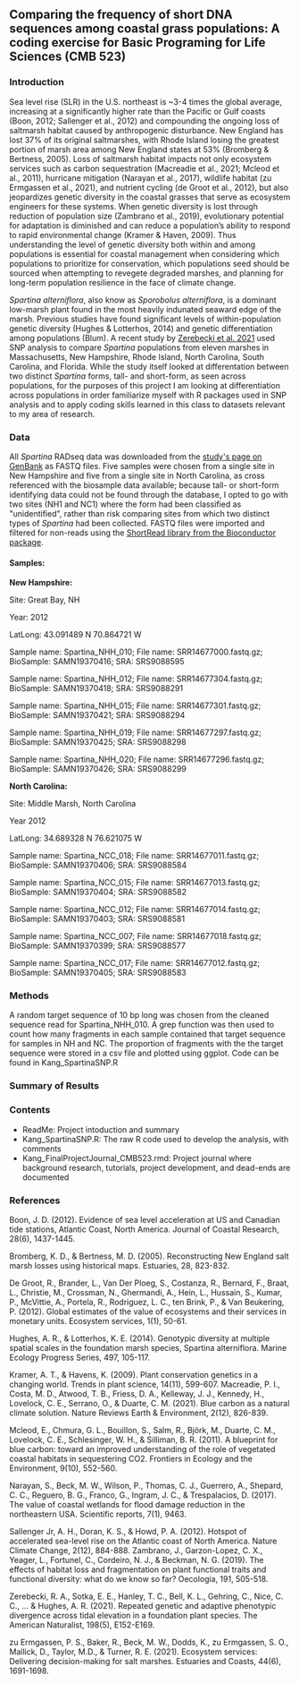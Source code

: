 ## Comparing the frequency of short DNA sequences among coastal grass populations: A coding exercise for Basic Programing for Life Sciences (CMB 523)

### Introduction
Sea level rise (SLR) in the U.S. northeast is ~3-4 times the global average, increasing at a significantly higher rate than the Pacific or Gulf coasts (Boon, 2012; Sallenger et al., 2012) and compounding the ongoing loss of saltmarsh habitat caused by anthropogenic disturbance. New England has lost 37% of its original saltmarshes, with Rhode Island losing the greatest portion of marsh area among New England states at 53% (Bromberg & Bertness, 2005). Loss of saltmarsh habitat impacts not only ecosystem services such as carbon sequestration (Macreadie et al., 2021; Mcleod et al., 2011), hurricane mitigation (Narayan et al., 2017), wildlife habitat (zu Ermgassen et al., 2021), and nutrient cycling (de Groot et al., 2012), but also jeopardizes genetic diversity in the coastal grasses that serve as ecosystem engineers for these systems. When genetic diversity is lost through reduction of population size (Zambrano et al., 2019), evolutionary potential for adaptation is diminished and can reduce a population’s ability to respond to rapid environmental change (Kramer & Haven, 2009). Thus understanding the level of genetic diversity both within and among populations is essential for coastal management when considering which populations to prioritize for conservation, which populations seed should be sourced when attempting to revegete degraded marshes, and planning for long-term population resilience in the face of climate change. 

*Spartina alterniflora*, also know as *Sporobolus alterniflora*, is a dominant low-marsh plant found in the most heavily indunated seaward edge of the marsh. Previous studies have found significant levels of within-population genetic diversity (Hughes & Lotterhos, 2014) and genetic differentiation among populations (Blum). A recent study by [Zerebecki et al. 2021](https://www.journals.uchicago.edu/doi/full/10.1086/716512?casa_token=81ZmvLXFw6QAAAAA%3Abp0plFHqk9asQU_zYnUOOeXsb5AG42Zo3xZRHV_xrFY7GyrK--ZhA_AsE_KaiJzHTbcVhEhF) used SNP analysis to compare *Spartina* populations from eleven marshes in Massachusetts, New Hampshire, Rhode Island, North Carolina, South Carolina, and Florida. While the study itself looked at differentation between two distinct *Spartina* forms, tall- and short-form, as seen across populations, for the purposes of this project I am looking at differentiation across populations in order familiarize myself with R packages used in SNP analysis and to apply coding skills learned in this class to datasets relevant to my area of research. 

### Data 
All *Spartina* RADseq data was downloaded from the [study's page on GenBank](https://www.ncbi.nlm.nih.gov/bioproject/PRJNA733197) as FASTQ files. Five samples were chosen from a single site in New Hampshire and five from a single site in North Carolina, as cross referenced with the biosample data available; because tall- or short-form identifying data could not be found through the database, I opted to go with two sites (NH1 and NC1) where the form had been classified as "unidentified", rather than risk comparing sites from which two distinct types of *Spartina* had been collected. FASTQ files were imported and filtered for non-reads using the [ShortRead library from the Bioconductor package](https://bioconductor.org/packages/release/bioc/html/ShortRead.html). 

#### Samples: 
__New Hampshire:__

Site: Great Bay, NH 

Year: 2012

LatLong: 43.091489 N 70.864721 W

Sample name: Spartina_NHH_010; File name: SRR14677000.fastq.gz; BioSample: SAMN19370416; SRA: SRS9088595

Sample name: Spartina_NHH_012; File name: SRR14677304.fastq.gz; BioSample: SAMN19370418; SRA: SRS9088291

Sample name: Spartina_NHH_015; File name: SRR14677301.fastq.gz; BioSample: SAMN19370421; SRA: SRS9088294

Sample name: Spartina_NHH_019; File name: SRR14677297.fastq.gz; BioSample: SAMN19370425; SRA: SRS9088298

Sample name: Spartina_NHH_020; File name: SRR14677296.fastq.gz; BioSample: SAMN19370426; SRA: SRS9088299


__North Carolina:__

Site: Middle Marsh, North Carolina

Year 2012 

LatLong: 34.689328 N 76.621075 W

Sample name: Spartina_NCC_018; File name: SRR14677011.fastq.gz; BioSample: SAMN19370406; SRA: SRS9088584 

Sample name: Spartina_NCC_015; File name: SRR14677013.fastq.gz; BioSample: SAMN19370404; SRA: SRS9088582

Sample name: Spartina_NCC_012; File name: SRR14677014.fastq.gz; BioSample: SAMN19370403; SRA: SRS9088581

Sample name: Spartina_NCC_007; File name: SRR14677018.fastq.gz; BioSample: SAMN19370399; SRA: SRS9088577

Sample name: Spartina_NCC_017; File name: SRR14677012.fastq.gz; BioSample: SAMN19370405; SRA: SRS9088583

### Methods 
A random target sequence of 10 bp long was chosen from the cleaned sequence read for Spartina_NHH_010. A grep function was then used to count how many fragments in each sample contained that target sequence for samples in NH and NC. The proportion of fragments with the the target sequence were stored in a csv file and plotted using ggplot. Code can be found in Kang_SpartinaSNP.R
### Summary of Results 

### Contents 
- ReadMe: Project intoduction and summary
- Kang_SpartinaSNP.R: The raw R code used to develop the analysis, with comments
- Kang_FinalProjectJournal_CMB523.rmd: Project journal where background research, tutorials, project development, and dead-ends are documented

### References 
Boon, J. D. (2012). Evidence of sea level acceleration at US and Canadian tide stations, Atlantic Coast, North America. Journal of Coastal Research, 28(6), 1437-1445.

Bromberg, K. D., & Bertness, M. D. (2005). Reconstructing New England salt marsh losses using historical maps. Estuaries, 28, 823-832.

De Groot, R., Brander, L., Van Der Ploeg, S., Costanza, R., Bernard, F., Braat, L., Christie, M., Crossman, N., Ghermandi, A., Hein, L., Hussain, S., Kumar, P., McVittie, A., Portela, R., Rodriguez, L. C., ten Brink, P., & Van Beukering, P. (2012). Global estimates of the value of ecosystems and their services in monetary units. Ecosystem services, 1(1), 50-61.

Hughes, A. R., & Lotterhos, K. E. (2014). Genotypic diversity at multiple spatial scales in the foundation marsh species, Spartina alterniflora. Marine Ecology Progress   Series, 497, 105-117.

Kramer, A. T., & Havens, K. (2009). Plant conservation genetics in a changing world. Trends in plant science, 14(11), 599-607.
Macreadie, P. I., Costa, M. D., Atwood, T. B., Friess, D. A., Kelleway, J. J., Kennedy, H., Lovelock, C. E., Serrano, O., & Duarte, C. M. (2021). Blue carbon as a natural climate solution. Nature Reviews Earth & Environment, 2(12), 826-839.

Mcleod, E., Chmura, G. L., Bouillon, S., Salm, R., Björk, M., Duarte, C. M., Lovelock, C. E., Schlesinger, W. H., & Silliman, B. R. (2011). A blueprint for blue carbon: toward an improved understanding of the role of vegetated coastal habitats in sequestering CO2. Frontiers in Ecology and the Environment, 9(10), 552-560.

Narayan, S., Beck, M. W., Wilson, P., Thomas, C. J., Guerrero, A., Shepard, C. C., Reguero, B. G., Franco, G., Ingram, J. C., & Trespalacios, D. (2017). The value of coastal wetlands for flood damage reduction in the northeastern USA. Scientific reports, 7(1), 9463.

Sallenger Jr, A. H., Doran, K. S., & Howd, P. A. (2012). Hotspot of accelerated sea-level rise on the Atlantic coast of North America. Nature Climate Change, 2(12), 884-888.
Zambrano, J., Garzon-Lopez, C. X., Yeager, L., Fortunel, C., Cordeiro, N. J., & Beckman, N. G. (2019). The effects of habitat loss and fragmentation on plant functional traits and functional diversity: what do we know so far? Oecologia, 191, 505-518.

Zerebecki, R. A., Sotka, E. E., Hanley, T. C., Bell, K. L., Gehring, C., Nice, C. C., ... & Hughes, A. R. (2021). Repeated genetic and adaptive phenotypic divergence across tidal elevation in a foundation plant species. The American Naturalist, 198(5), E152-E169.

zu Ermgassen, P. S., Baker, R., Beck, M. W., Dodds, K., zu Ermgassen, S. O., Mallick, D., Taylor, M.D., & Turner, R. E. (2021). Ecosystem services: Delivering decision-making for salt marshes. Estuaries and Coasts, 44(6), 1691-1698.
